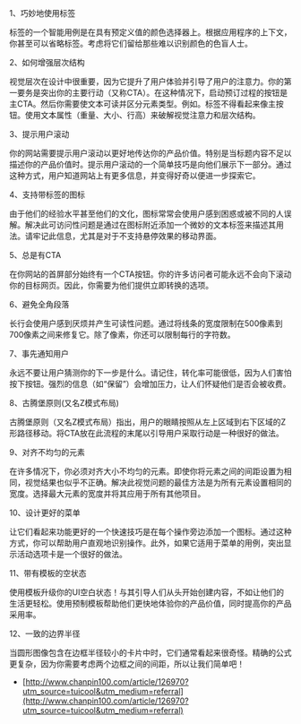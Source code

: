 1、巧妙地使用标签

标签的一个智能用例是在具有预定义值的颜色选择器上。根据应用程序的上下文，你甚至可以省略标签。考虑将它们留给那些难以识别颜色的色盲人士。

2、如何增强层次结构

视觉层次在设计中很重要，因为它提升了用户体验并引导了用户的注意力。你的第一要务是突出你的主要行动（又称CTA）。在这种情况下，启动预订过程的按钮是主CTA。然后你需要使文本可读并区分元素类型。例如。标签不得看起来像主按钮。使用文本属性（重量、大小、行高）来破解视觉注意力和层次结构。

3、提示用户滚动

你的网站需要提示用户滚动以更好地传达你的产品价值。特别是当标题内容不足以描述你的产品价值时。提示用户滚动的一个简单技巧是向他们展示下一部分。通过这种方式，用户知道网站上有更多信息，并变得好奇以便进一步探索它。

4、支持带标签的图标

由于他们的经验水平甚至他们的文化，图标常常会使用户感到困惑或被不同的人误解。解决此可访问性问题是通过在图标附近添加一个微妙的文本标签来描述其用法。请牢记此信息，尤其是对于不支持悬停效果的移动界面。

5、总是有CTA

在你网站的首屏部分始终有一个CTA按钮。你的许多访问者可能永远不会向下滚动你的目标网页。因此，你需要为他们提供立即转换的选项。

6、避免全角段落

长行会使用户感到厌烦并产生可读性问题。通过将线条的宽度限制在500像素到700像素之间来修复它。除了像素，你还可以限制每行的字符数。

7、事先通知用户

永远不要让用户猜测你的下一步是什么。请记住，转化率可能很低，因为人们害怕按下按钮。强烈的信息（如“保留”）会增加压力，让人们怀疑他们是否会被收费。

8、古腾堡原则(又名Z模式布局)

古腾堡原则（又名Z模式布局）指出，用户的眼睛按照从左上区域到右下区域的Z形路径移动。将CTA放在此流程的末尾以引导用户采取行动是一种很好的做法。

9、对齐不均匀的元素

在许多情况下，你必须对齐大小不均匀的元素。即使你将元素之间的间距设置为相同，视觉结果也似乎不正确。解决此视觉问题的最佳方法是为所有元素设置相同的宽度。选择最大元素的宽度并将其应用于所有其他项目。

10、设计更好的菜单

让它们看起来功能更好的一个快速技巧是在每个操作旁边添加一个图标。通过这种方式，你可以帮助用户直观地识别操作。此外，如果它适用于菜单的用例，突出显示活动选项卡是一个很好的做法。

11、带有模板的空状态

使用模板升级你的UI空白状态！与其引导人们从头开始创建内容，不如让他们的生活更轻松。使用预制模板帮助他们更快地体验你的产品价值，同时提高你的产品采用率。

12、一致的边界半径

当圆形图像包含在边框半径较小的卡片中时，它们通常看起来很奇怪。精确的公式更复杂，因为你需要考虑两个边框之间的间距，所以让我们简单吧！

- [http://www.chanpin100.com/article/126970?utm_source=tuicool&utm_medium=referral](http://www.chanpin100.com/article/126970?utm_source=tuicool&utm_medium=referral)